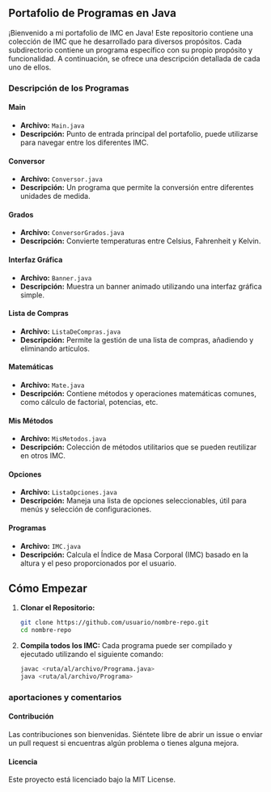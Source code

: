 ## Portafolio de Programas en Java

¡Bienvenido a mi portafolio de IMC en Java! Este repositorio contiene una colección de IMC que he desarrollado para diversos propósitos. Cada subdirectorio contiene un programa específico con su propio propósito y funcionalidad. A continuación, se ofrece una descripción detallada de cada uno de ellos.

### Descripción de los Programas

#### Main
- **Archivo:** `Main.java`
- **Descripción:** Punto de entrada principal del portafolio, puede utilizarse para navegar entre los diferentes IMC.

#### Conversor
- **Archivo:** `Conversor.java`
- **Descripción:** Un programa que permite la conversión entre diferentes unidades de medida.

#### Grados
- **Archivo:** `ConversorGrados.java`
- **Descripción:** Convierte temperaturas entre Celsius, Fahrenheit y Kelvin.

#### Interfaz Gráfica
- **Archivo:** `Banner.java`
- **Descripción:** Muestra un banner animado utilizando una interfaz gráfica simple.

#### Lista de Compras
- **Archivo:** `ListaDeCompras.java`
- **Descripción:** Permite la gestión de una lista de compras, añadiendo y eliminando artículos.

#### Matemáticas
- **Archivo:** `Mate.java`
- **Descripción:** Contiene métodos y operaciones matemáticas comunes, como cálculo de factorial, potencias, etc.

#### Mis Métodos
- **Archivo:** `MisMetodos.java`
- **Descripción:** Colección de métodos utilitarios que se pueden reutilizar en otros IMC.

#### Opciones
- **Archivo:** `ListaOpciones.java`
- **Descripción:** Maneja una lista de opciones seleccionables, útil para menús y selección de configuraciones.

#### Programas
- **Archivo:** `IMC.java`
- **Descripción:** Calcula el Índice de Masa Corporal (IMC) basado en la altura y el peso proporcionados por el usuario.

## Cómo Empezar

1. **Clonar el Repositorio:**
   ```sh
   git clone https://github.com/usuario/nombre-repo.git
   cd nombre-repo
   ```
2. **Compila todos los IMC:**
Cada programa puede ser compilado y ejecutado utilizando el siguiente comando:
   ```sh
   javac <ruta/al/archivo/Programa.java>
   java <ruta/al/archivo/Programa>
   ```

### aportaciones y comentarios
#### Contribución

Las contribuciones son bienvenidas. Siéntete libre de abrir un issue o enviar un pull request si encuentras algún problema o tienes alguna mejora.

#### Licencia

Este proyecto está licenciado bajo la MIT License.
